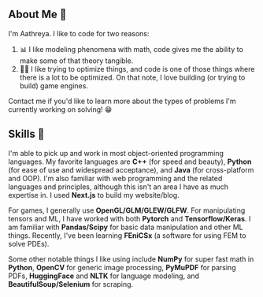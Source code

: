 ## About Me 🌊 

I'm Aathreya. I like to code for two reasons:
1. 📊 I like modeling phenomena with math, code gives me the ability to make some of that theory tangible.
2. 🏃‍♂️ I like trying to optimize things, and code is one of those things where there is a lot to be optimized. On that note, I love building (or trying to build) game engines.

Contact me if you'd like to learn more about the types of problems I'm currently working on solving! 😁

## Skills 🧰 

I'm able to pick up and work in most object-oriented programming languages. My favorite languages are **C++** (for speed and beauty), **Python** (for ease of use and widespread acceptance), and **Java** (for cross-platform and OOP). I'm also familiar with web programming and the related languages and principles, although this isn't an area I have as much expertise in. I used **Next.js** to build my website/blog.

For games, I generally use **OpenGL/GLM/GLEW/GLFW**. For manipulating tensors and ML, I have worked with both **Pytorch** and **Tensorflow/Keras**. I am familiar with **Pandas/Scipy** for basic data manipulation and other ML things. Recently, I've been learning **FEniCSx** (a software for using FEM to solve PDEs).

Some other notable things I like using include **NumPy** for super fast math in **Python**, **OpenCV** for generic image processing, **PyMuPDF** for parsing PDFs, **HuggingFace** and **NLTK** for language modeling, and **BeautifulSoup/Selenium** for scraping.

